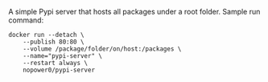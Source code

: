 A simple Pypi server that hosts all packages under a root folder.
Sample run command:
```shell
docker run --detach \
    --publish 80:80 \
    --volume /package/folder/on/host:/packages \
    --name="pypi-server" \
    --restart always \
    nopower0/pypi-server
```